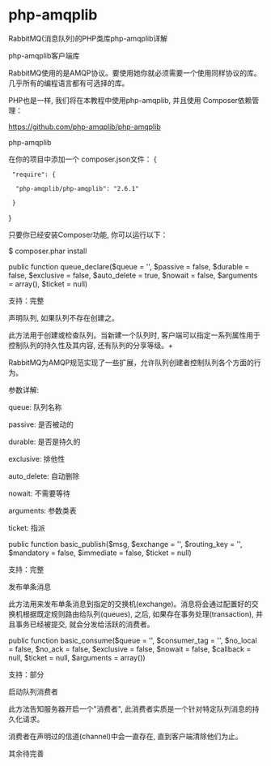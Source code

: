 # php-amqplib
RabbitMQ(消息队列)的PHP类库php-amqplib详解


php-amqplib客户端库

RabbitMQ使用的是AMQP协议。要使用她你就必须需要一个使用同样协议的库。几乎所有的编程语言都有可选择的库。

PHP也是一样, 我们将在本教程中使用php-amqplib, 并且使用 Composer依赖管理：

https://github.com/php-amqplib/php-amqplib

php-amqplib

在你的项目中添加一个 composer.json文件：
{

	 "require": {
	 
	  "php-amqplib/php-amqplib": "2.6.1"
	  
	 }
	 
}

只要你已经安装Composer功能, 你可以运行以下：

$ composer.phar install




public function queue_declare($queue = '', $passive = false, $durable = false, $exclusive = false, $auto_delete = true, $nowait = false, 
$arguments = array(), $ticket = null)

支持：完整

声明队列, 如果队列不存在创建之。

此方法用于创建或检查队列。当新建一个队列时, 客户端可以指定一系列属性用于控制队列的持久性及其内容, 还有队列的分享等级。+

RabbitMQ为AMQP规范实现了一些扩展，允许队列创建者控制队列各个方面的行为。

参数详解:

queue: 队列名称

passive: 是否被动的

durable: 是否是持久的

exclusive: 排他性

auto_delete: 自动删除

nowait: 不需要等待

arguments: 参数类表

ticket: 指派




public function basic_publish($msg, $exchange = '', $routing_key = '', $mandatory = false, $immediate = false, $ticket = null)

支持：完整

发布单条消息

此方法用来发布单条消息到指定的交换机(exchange)。消息将会通过配置好的交换机根据既定规则路由给队列(queues), 之后, 如果存在事务处理(transaction), 并且事务已经被提交, 就会分发给活跃的消费者。





public function basic_consume($queue = '', $consumer_tag = '', $no_local = false, $no_ack = false, $exclusive = false,
$nowait = false, $callback = null, $ticket = null, $arguments = array())

支持：部分

启动队列消费者

此方法告知服务器开启一个"消费者", 此消费者实质是一个针对特定队列消息的持久化请求。

消费者在声明过的信道(channel)中会一直存在, 直到客户端清除他们为止。


其余待完善


